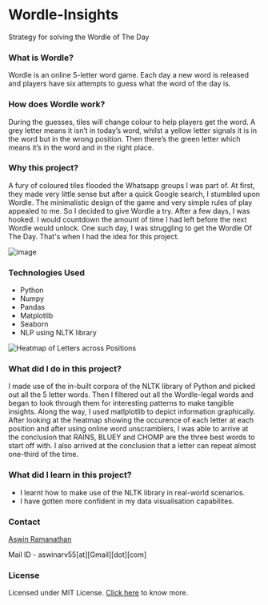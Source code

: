 # Wordle-Insights
Strategy for solving the Wordle of The Day


### What is Wordle?
Wordle is an online 5-letter word game. Each day a new word is released and players have six attempts to guess what the word of the day is. 

### How does Wordle work?
During the guesses, tiles will change colour to help players get the word. A grey letter means it isn’t in today’s word, whilst a yellow letter signals it is in the word but in the wrong position. Then there’s the green letter which means it’s in the word and in the right place.

### Why this project?
A fury of coloured tiles flooded the Whatsapp groups I was part of. At first, they made very little sense but after a quick Google search, I stumbled upon Wordle. The minimalistic design of the game and very simple rules of play appealed to me. So I decided to give Wordle a try. After a few days, I was hooked. I would countdown the amount of time I had left before the next Wordle would unlock. One such day, I was struggling to get the Wordle Of The Day. That's when I had the idea for this project.

![image](https://user-images.githubusercontent.com/75494275/160246858-9efe87ff-b15b-43e1-a0b2-34fb27d78fdc.png)



### Technologies Used
- Python
- Numpy
- Pandas
- Matplotlib
- Seaborn
- NLP using NLTK library

![Heatmap of Letters across Positions](https://user-images.githubusercontent.com/75494275/160242986-ef93b480-740e-44b3-9ca9-b68d0197197c.png)


### What did I do in this project?
I made use of the in-built corpora of the NLTK library of Python and picked out all the 5 letter words. Then I filtered out all the Wordle-legal words and began to look through them for interesting patterns to make tangible insights. Along the way, I used matlplotlib to depict information graphically. After looking at the heatmap showing the occurence of each letter at each position and after using online word unscramblers, I was able to arrive at the conclusion that RAINS, BLUEY and CHOMP are the three best words to start off with. I also arrived at the conclusion that a letter can repeat almost one-third of the time.

### What did I learn in this project?
- I learnt how to make use of the NLTK library in real-world scenarios. 
- I have gotten more confident in my data visualisation capabilites. 

### Contact
[Aswin Ramanathan](https://www.linkedin.com/feed/)

Mail ID - aswinarv55[at][Gmail][dot][com]

### License
Licensed under MIT License. [Click here](https://github.com/AswinRam4433/Wordle-Insights/blob/main/LICENSE) to know more.

